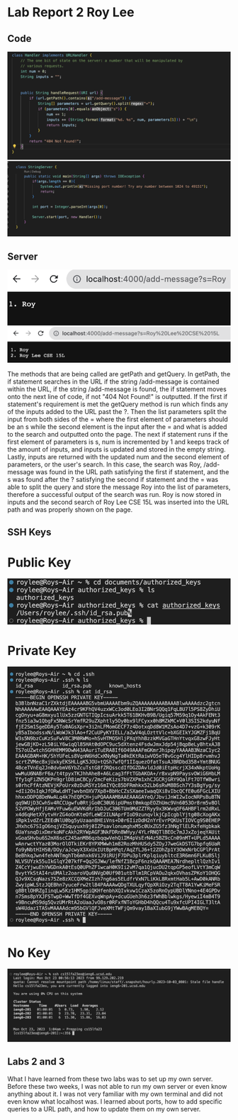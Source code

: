 # **Lab Report 2 Roy Lee**


## Code
![Image](searchservercode.png)
![Image](seachservercod2.png)
## Server
![Image](searchserver.png)
![Image](searchserver1.png)

The methods that are being called are getPath and getQuery. In getPath, the if statement searches in the URL if the string /add-message is contained within the URL, if the string /add-message is found, the if statement moves onto the next line of code, if not "404 Not Found!" is outputted. If the first if statement's requirement is met the getQuery method is run which finds any of the inputs added to the URL past the ?. Then the list parameters split the input from both sides of the = where the first element of parameters should be an s while the second element is the input after the = and what is added to the search and outputted onto the page. The next if statement runs if the first element of parameters is s, num is incremented by 1 and keeps track of the amount of inputs, and inputs is updated and stored in the empty string. Lastly, inputs are returned with the updated num and the second element of parameters, or the user's search. In this case, the search was Roy, /add-message was found in the URL path satisfying the first if statement, and the s was found after the ? satisfying the second if statement and the = was able to split the query and store the message Roy into the list of parameters, therefore a successful output of the search was run. Roy is now stored in inputs and the second search of Roy Lee CSE 15L was inserted into the URL path and was properly shown on the page.

## SSH Keys
# Public Key
![Image](publickey.png)
# Private Key
![Image](sshprivate.png)
# No Key
![Image](sshrun.png)


## Labs 2 and 3
What I have learned from these two labs was to set up my own server. Before these two weeks, I was not able to run my own server or even know anything about it. I was not very familiar with my own terminal and did not even know what localhost was. I learned about ports, how to add specific queries to a URL path, and how to update them on my own server. 
